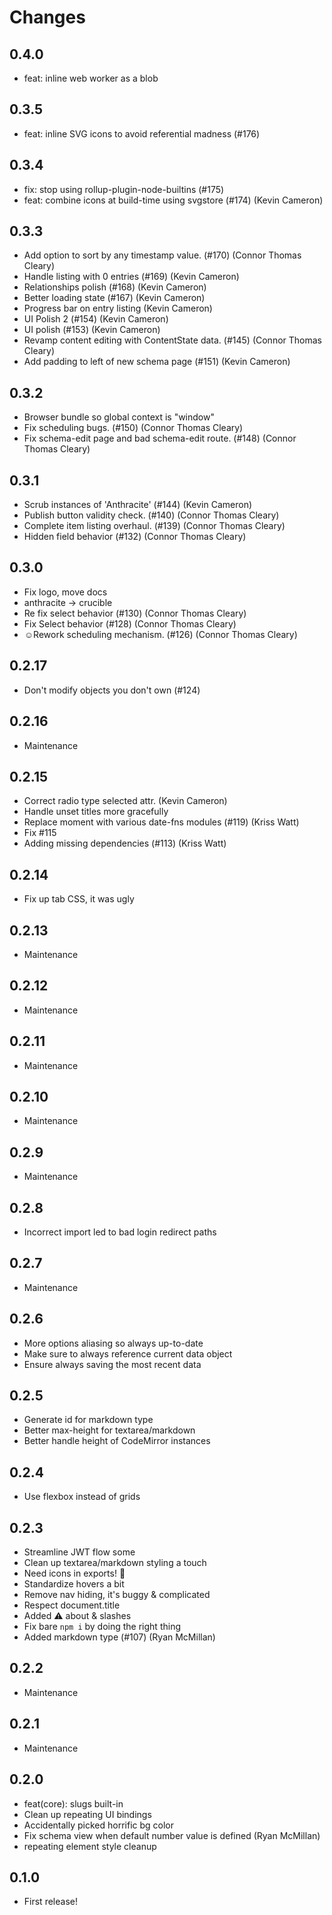 # Changes

## 0.4.0

- feat: inline web worker as a blob

## 0.3.5

- feat: inline SVG icons to avoid referential madness (#176)

## 0.3.4

- fix: stop using rollup-plugin-node-builtins (#175)
- feat: combine icons at build-time using svgstore (#174) (Kevin Cameron)

## 0.3.3

- Add option to sort by any timestamp value. (#170) (Connor Thomas Cleary)
- Handle listing with 0 entries (#169) (Kevin Cameron)
- Relationships polish (#168) (Kevin Cameron)
- Better loading state (#167) (Kevin Cameron)
- Progress bar on entry listing (Kevin Cameron)
- UI Polish 2 (#154) (Kevin Cameron)
- UI polish (#153) (Kevin Cameron)
- Revamp content editing with ContentState data. (#145) (Connor Thomas Cleary)
- Add padding to left of new schema page (#151) (Kevin Cameron)

## 0.3.2

- Browser bundle so global context is "window"
- Fix scheduling bugs. (#150) (Connor Thomas Cleary)
- Fix schema-edit page and bad schema-edit route. (#148) (Connor Thomas Cleary)

## 0.3.1

- Scrub instances of 'Anthracite' (#144) (Kevin Cameron)
- Publish button validity check. (#140) (Connor Thomas Cleary)
- Complete item listing overhaul. (#139) (Connor Thomas Cleary)
- Hidden field behavior (#132) (Connor Thomas Cleary)

## 0.3.0

- Fix logo, move docs
- anthracite -> crucible
- Re fix select behavior (#130) (Connor Thomas Cleary)
- Fix Select behavior (#128) (Connor Thomas Cleary)
- ☺Rework scheduling mechanism. (#126) (Connor Thomas Cleary)

## 0.2.17

- Don't modify objects you don't own (#124)

## 0.2.16

- Maintenance

## 0.2.15

- Correct radio type selected attr. (Kevin Cameron)
- Handle unset titles more gracefully
- Replace moment with various date-fns modules (#119) (Kriss Watt)
- Fix #115
- Adding missing dependencies (#113) (Kriss Watt)

## 0.2.14

- Fix up tab CSS, it was ugly

## 0.2.13

- Maintenance

## 0.2.12

- Maintenance

## 0.2.11

- Maintenance

## 0.2.10

- Maintenance

## 0.2.9

- Maintenance

## 0.2.8

- Incorrect import led to bad login redirect paths

## 0.2.7

- Maintenance

## 0.2.6

- More options aliasing so always up-to-date
- Make sure to always reference current data object
- Ensure always saving the most recent data

## 0.2.5

- Generate id for markdown type
- Better max-height for textarea/markdown
- Better handle height of CodeMirror instances

## 0.2.4

- Use flexbox instead of grids

## 0.2.3

- Streamline JWT flow some
- Clean up textarea/markdown styling a touch
- Need icons in exports! :art:
- Standardize hovers a bit
- Remove nav hiding, it's buggy & complicated
- Respect document.title
- Added :warning: about <base> & slashes
- Fix bare `npm i` by doing the right thing
- Added markdown type (#107) (Ryan McMillan)

## 0.2.2

- Maintenance

## 0.2.1

- Maintenance

## 0.2.0

- feat(core): slugs built-in
- Clean up repeating UI bindings
- Accidentally picked horrific bg color
- Fix schema view when default number value is defined (Ryan McMillan)
- repeating element style cleanup

## 0.1.0

- First release!
